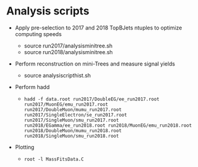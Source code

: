 Analysis scripts
================

* Apply pre-selection to 2017 and 2018 TopBJets ntuples to optimize computing speeds
  * source run2017/analysisminitree.sh
  * source run2018/analysisminitree.sh

* Perform reconstruction on mini-Trees and measure signal yields
  * source analysiscripthist.sh

* Perform hadd
  * ```hadd -f data.root run2017/DoubleEG/ee_run2017.root run2017/MuonEG/emu_run2017.root run2017/DoubleMuon/mumu_run2017.root run2017/SingleElectron/se_run2017.root run2017/SingleMuon/smu_run2017.root run2018/EGamma/ee_run2018.root run2018/MuonEG/emu_run2018.root run2018/DoubleMuon/mumu_run2018.root run2018/SingleMuon/smu_run2018.root```

* Plotting
  * `root -l MassFitsData.C`
